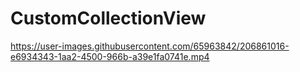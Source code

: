 # CustomCollectionView



https://user-images.githubusercontent.com/65963842/206861016-e6934343-1aa2-4500-966b-a39e1fa0741e.mp4

